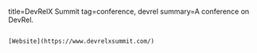 title=DevRelX Summit
tag=conference, devrel
summary=A conference on DevRel.
~~~~~~

[Website](https://www.devrelxsummit.com/)

